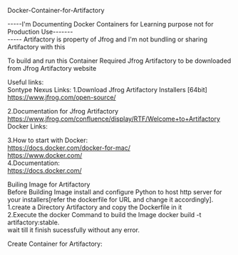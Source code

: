 Docker-Container-for-Artifactory


-----I'm Documenting Docker Containers for Learning purpose not for Production Use------- <br>
----- Artifactory is property of Jfrog and I'm not bundling or sharing Artifactory with this <br>

To build and run this Container Required Jfrog Artifactory to be downloaded from Jfrog Artifactory website <br>

Useful links: <br>
Sontype Nexus Links: 1.Download Jfrog Artifactory Installers [64bit] <br>
https://www.jfrog.com/open-source/

2.Documentation for Jfrog Artifactory  <br>
https://www.jfrog.com/confluence/display/RTF/Welcome+to+Artifactory <br>
Docker Links: <br>

3.How to start with Docker: <br>
https://docs.docker.com/docker-for-mac/ <br>
https://www.docker.com/ <br>
4.Documentation: <br>
https://docs.docker.com/  <br>

Builing Image for Artifactory <br>
Before Building Image install and configure Python to host http server for your installers[refer the dockerfile for URL and change it accordingly].<br>
1.create a Directory Artifactory and copy the Dockerfile in it <br>
2.Execute the docker Command to build the Image docker build -t artifactory:stable. <br>
wait till it finish sucessfully without any error. <br>

Create Container for Artifactory:




